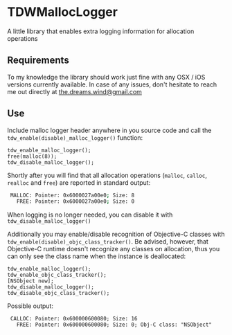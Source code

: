 
# TDWMallocLogger
 A little library that enables extra logging information for allocation operations

## Requirements

To my knowledge the library should work just fine with any OSX / iOS versions currently available. 
In case of any issues, don't hesitate to reach me out directly at the.dreams.wind@gmail.com

## Use
Include malloc logger header anywhere in you source code and call the `tdw_enable(disable)_malloc_logger()` function:

```ObjC
tdw_enable_malloc_logger();
free(malloc(8));
tdw_disable_malloc_logger();
```
Shortly after you will find that all allocation operations (`malloc`, `calloc`, `realloc` and `free`) are reported in standard output:
```bash
 MALLOC: Pointer: 0x6000027a00e0; Size: 8
   FREE: Pointer: 0x6000027a00e0; Size: 0
```

When logging is no longer needed, you can disable it with `tdw_disable_malloc_logger()`

Additionally you may enable/disable recognition of Objective-C classes with `tdw_enable(disable)_objc_class_tracker()`. Be advised, however,
that Objective-C runtime doesn't recognize any classes on allocation, thus you can only see the class name when the instance is deallocated:
```
tdw_enable_malloc_logger();
tdw_enable_objc_class_tracker();
[NSObject new];
tdw_disable_malloc_logger();
tdw_disable_objc_class_tracker();
```
Possible output:
```
 CALLOC: Pointer: 0x600000600080; Size: 16
   FREE: Pointer: 0x600000600080; Size: 0; Obj-C class: "NSObject"
```
